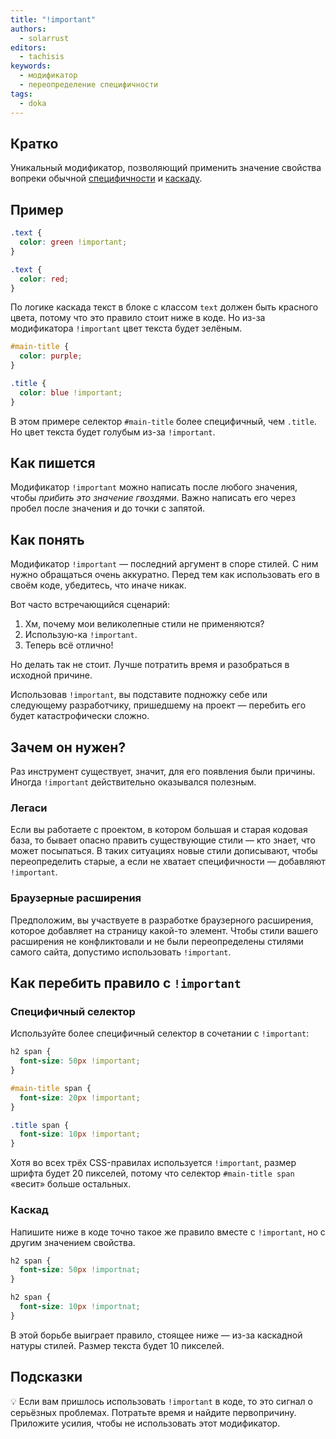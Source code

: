 ```yaml
---
title: "!important"
authors:
  - solarrust
editors:
  - tachisis
keywords:
  - модификатор
  - переопределение специфичности
tags:
  - doka
---
```


## Кратко

Уникальный модификатор, позволяющий применить значение свойства вопреки обычной [специфичности](/css/specificity) и [каскаду](/css/cascade).

## Пример

```css
.text {
  color: green !important;
}

.text {
  color: red;
}
```

По логике каскада текст в блоке с классом `text` должен быть красного цвета, потому что это правило стоит ниже в коде. Но из-за модификатора `!important` цвет текста будет зелёным.

```css
#main-title {
  color: purple;
}

.title {
  color: blue !important;
}
```

В этом примере селектор `#main-title` более специфичный, чем `.title`. Но цвет текста будет голубым из-за `!important`.

## Как пишется

Модификатор `!important` можно написать после любого значения, чтобы _прибить это значение гвоздями_. Важно написать его через пробел после значения и до точки с запятой.

## Как понять

Модификатор `!important` — последний аргумент в споре стилей. С ним нужно обращаться очень аккуратно. Перед тем как использовать его в своём коде, убедитесь, что иначе никак.

Вот часто встречающийся сценарий:

1. Хм, почему мои великолепные стили не применяются?
1. Использую-ка `!important`.
1. Теперь всё отлично!

Но делать так не стоит. Лучше потратить время и разобраться в исходной причине.

Использовав `!important`, вы подставите подножку себе или следующему разработчику, пришедшему на проект — перебить его будет катастрофически сложно.

## Зачем он нужен?

Раз инструмент существует, значит, для его появления были причины. Иногда `!important` действительно оказывался полезным.

### Легаси

Если вы работаете с проектом, в котором большая и старая кодовая база, то бывает опасно править существующие стили — кто знает, что может посыпаться. В таких ситуациях новые стили дописывают, чтобы переопределить старые, а если не хватает специфичности — добавляют `!important`.

### Браузерные расширения

Предположим, вы участвуете в разработке браузерного расширения, которое добавляет на страницу какой-то элемент. Чтобы стили вашего расширения не конфликтовали и не были переопределены стилями самого сайта, допустимо использовать `!important`.

## Как перебить правило с `!important`

### Специфичный селектор

Используйте более специфичный селектор в сочетании с `!important`:

```css
h2 span {
  font-size: 50px !important;
}

#main-title span {
  font-size: 20px !important;
}

.title span {
  font-size: 10px !important;
}
```

Хотя во всех трёх CSS-правилах используется `!important`, размер шрифта будет 20 пикселей, потому что селектор `#main-title span` «весит» больше остальных.

### Каскад

Напишите ниже в коде точно такое же правило вместе с `!important`, но с другим значением свойства.

```css
h2 span {
  font-size: 50px !importnat;
}

h2 span {
  font-size: 10px !importnat;
}
```

В этой борьбе выиграет правило, стоящее ниже — из-за каскадной натуры стилей. Размер текста будет 10 пикселей.

## Подсказки

💡 Если вам пришлось использовать `!important` в коде, то это сигнал о серьёзных проблемах. Потратьте время и найдите первопричину. Приложите усилия, чтобы не использовать этот модификатор.
